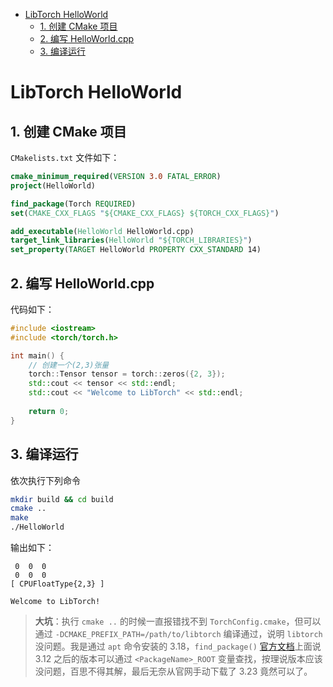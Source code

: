 - [LibTorch HelloWorld](#libtorch-helloworld)
  - [1. 创建 CMake 项目](#1-创建-cmake-项目)
  - [2. 编写 HelloWorld.cpp](#2-编写-helloworldcpp)
  - [3. 编译运行](#3-编译运行)

# LibTorch HelloWorld

## 1. 创建 CMake 项目

`CMakelists.txt` 文件如下：
```cmake 
cmake_minimum_required(VERSION 3.0 FATAL_ERROR)
project(HelloWorld)

find_package(Torch REQUIRED)
set(CMAKE_CXX_FLAGS "${CMAKE_CXX_FLAGS} ${TORCH_CXX_FLAGS}")

add_executable(HelloWorld HelloWorld.cpp)
target_link_libraries(HelloWorld "${TORCH_LIBRARIES}")
set_property(TARGET HelloWorld PROPERTY CXX_STANDARD 14)
```



## 2. 编写 HelloWorld.cpp

代码如下：
```cpp
#include <iostream>
#include <torch/torch.h>

int main() {
    // 创建一个(2,3)张量
    torch::Tensor tensor = torch::zeros({2, 3});
    std::cout << tensor << std::endl;
    std::cout << "Welcome to LibTorch" << std::endl;
    
    return 0;
}
```


## 3. 编译运行

依次执行下列命令
```bash
mkdir build && cd build
cmake .. 
make
./HelloWorld
```

输出如下：
```
 0  0  0
 0  0  0
[ CPUFloatType{2,3} ]

Welcome to LibTorch!
```

> **大坑**：执行 `cmake ..` 的时候一直报错找不到 `TorchConfig.cmake`，但可以通过 `-DCMAKE_PREFIX_PATH=/path/to/libtorch` 编译通过，说明 `libtorch` 没问题。我是通过 `apt` 命令安装的 3.18，`find_package()` [官方文档](https://cmake.org/cmake/help/latest/command/find_package.html)上面说 3.12 之后的版本可以通过 `<PackageName>_ROOT` 变量查找，按理说版本应该没问题，百思不得其解，最后无奈从官网手动下载了 3.23 竟然可以了。